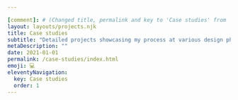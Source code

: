 ```yaml
---

[comment]: # (Changed title, permalink and key to 'Case studies' from 'Projects')
layout: layouts/projects.njk
title: Case studies
subtitle: "Detailed projects showcasing my process at various design phases."
metaDescription: ""
date: 2021-01-01
permalink: /case-studies/index.html
emoji: 💻
eleventyNavigation:
  key: Case studies
  order: 1
---
```

